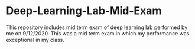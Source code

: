 # Deep-Learning-Lab-Mid-Exam
This repository includes mid term exam of deep learning lab performed by me on 9/12/2020. This was a mid term exam in which my performance was exceptional in my class.
